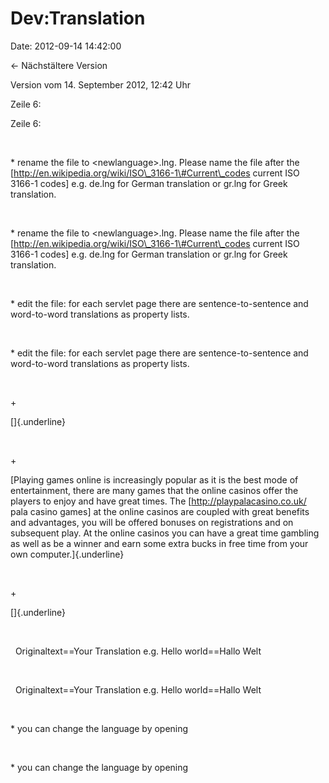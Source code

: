 Dev:Translation
===============

Date: 2012-09-14 14:42:00

← Nächstältere Version

Version vom 14. September 2012, 12:42 Uhr

Zeile 6:

Zeile 6:

 

<div>

\* rename the file to \<newlanguage\>.lng. Please name the file after
the \[http://en.wikipedia.org/wiki/ISO\_3166-1\#Current\_codes current
ISO 3166-1 codes\] e.g. de.lng for German translation or gr.lng for
Greek translation.

</div>

 

<div>

\* rename the file to \<newlanguage\>.lng. Please name the file after
the \[http://en.wikipedia.org/wiki/ISO\_3166-1\#Current\_codes current
ISO 3166-1 codes\] e.g. de.lng for German translation or gr.lng for
Greek translation.

</div>

 

<div>

\* edit the file: for each servlet page there are sentence-to-sentence
and word-to-word translations as property lists.  

</div>

 

<div>

\* edit the file: for each servlet page there are sentence-to-sentence
and word-to-word translations as property lists.  

</div>

 

\+

<div>

[]{.underline}

</div>

 

\+

<div>

[Playing games online is increasingly popular as it is the best mode of
entertainment, there are many games that the online casinos offer the
players to enjoy and have great times. The
\[http://playpalacasino.co.uk/ pala casino games\] at the online casinos
are coupled with great benefits and advantages, you will be offered
bonuses on registrations and on subsequent play. At the online casinos
you can have a great time gambling as well as be a winner and earn some
extra bucks in free time from your own computer.]{.underline}

</div>

 

\+

<div>

[]{.underline}

</div>

 

<div>

  Originaltext==Your Translation e.g. Hello world==Hallo Welt

</div>

 

<div>

  Originaltext==Your Translation e.g. Hello world==Hallo Welt

</div>

 

<div>

\* you can change the language by opening

</div>

 

<div>

\* you can change the language by opening

</div>
